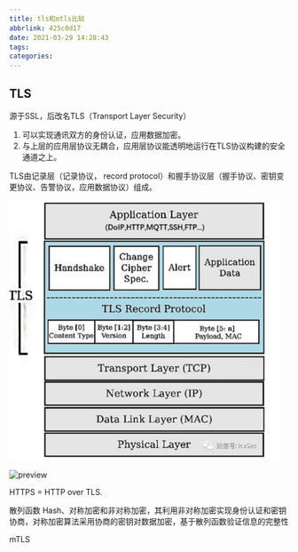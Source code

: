 ```yaml
---
title: tls和mtls比较
abbrlink: 425c0d17
date: 2021-03-29 14:28:43
tags:
categories:
---
```


<!-- more -->

## TLS

源于SSL，后改名TLS（Transport Layer Security）

1. 可以实现通讯双方的身份认证，应用数据加密。
2. 与上层的应用层协议无耦合，应用层协议能透明地运行在TLS协议构建的安全通道之上。



TLS由记录层（记录协议， record protocol）和握手协议层（握手协议、密钥变更协议、告警协议，应用数据协议）组成。

<img src="tls-mtls/image-20210329145853869.png" alt="image-20210329145853869" style="zoom:80%;" />



![preview](https://segmentfault.com/img/bVbCCMD/view)

HTTPS = HTTP over TLS.

散列函数 Hash、对称加密和非对称加密，其利用非对称加密实现身份认证和密钥协商，对称加密算法采用协商的密钥对数据加密，基于散列函数验证信息的完整性





mTLS